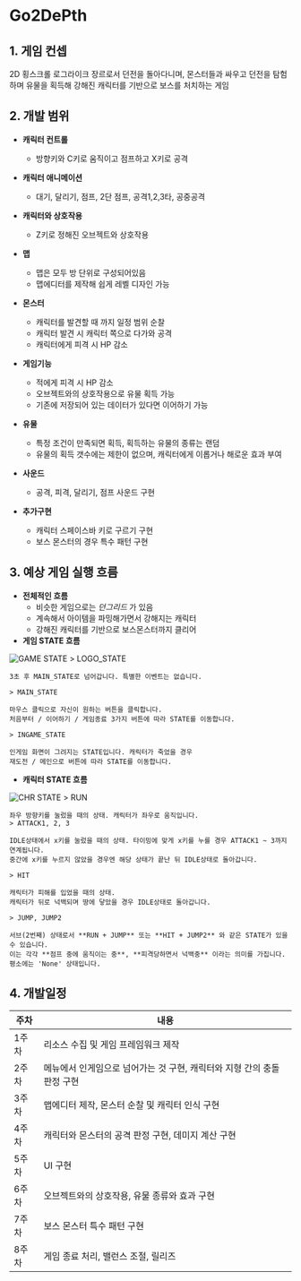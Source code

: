 # Go2DePth
## 1. 게임 컨셉
2D 횡스크롤 로그라이크 장르로서 던전을 돌아다니며,
몬스터들과 싸우고 던전을 탐험하며 유물을 획득해 강해진 캐릭터를 기반으로 보스를 처치하는 게임

## 2. 개발 범위
- **캐릭터 컨트롤**
	- 방향키와 C키로 움직이고 점프하고 X키로 공격
- **캐릭터 애니메이션**
	- 대기, 달리기, 점프, 2단 점프, 공격1,2,3타, 공중공격
- **캐릭터와 상호작용**
	- Z키로 정해진 오브젝트와 상호작용
- **맵**
	- 맵은 모두 방 단위로 구성되어있음
	- 맵에디터를 제작해 쉽게 레벨 디자인 가능
- **몬스터**
	- 캐릭터를 발견할 때 까지 일정 범위 순찰
	- 캐릭터 발견 시 캐릭터 쪽으로 다가와 공격
	- 캐릭터에게 피격 시 HP 감소
- **게임기능**
	- 적에게 피격 시 HP 감소
	- 오브젝트와의 상호작용으로 유물 획득 가능
	- 기존에 저장되어 있는 데이터가 있다면 이어하기 가능
- **유물**
	- 특정 조건이 만족되면 획득, 획득하는 유물의 종류는 랜덤
	- 유물의 획득 갯수에는 제한이 없으며, 캐릭터에게 이롭거나 해로운 효과 부여
- **사운드**
	- 공격, 피격, 달리기, 점프 사운드 구현

- **추가구현**
	- 캐릭터 스페이스바 키로 구르기 구현
	- 보스 몬스터의 경우 특수 패턴 구현

## 3. 예상 게임 실행 흐름
- **전체적인 흐름**
	- 비슷한 게임으로는 *던그리드* 가 있음
	- 계속해서 아이템을 파밍해가면서 강해지는 캐릭터
	- 강해진 캐릭터를 기반으로 보스몬스터까지 클리어
- **게임 STATE 흐름**

 ![GAME STATE](https://blogfiles.pstatic.net/MjAyMDEwMTJfMjQ4/MDAxNjAyNDcwNDg1NDQz.Zm2Jt4zrzIxMZ2LjbK8JdajdCVns-0JjTxYhg8r7UrAg.D7ZSS7L29tvKk_o5qm9lIViBqvcs-ukxJ0NfrqdjyYkg.PNG.dnsjdbstlr/state.png?type=w2)
	> LOGO_STATE
	
	3초 후 MAIN_STATE로 넘어갑니다. 특별한 이벤트는 없습니다.
	
	> MAIN_STATE
	
	마우스 클릭으로 자신이 원하는 버튼을 클릭합니다.
	처음부터 / 이어하기 / 게임종료 3가지 버튼에 따라 STATE를 이동합니다.
	
	> INGAME_STATE
	
	인게임 화면이 그려지는 STATE입니다. 캐릭터가 죽었을 경우 
	재도전 / 메인으로 버튼에 따라 STATE를 이동합니다.
- **캐릭터 STATE 흐름**

![CHR STATE](https://blogfiles.pstatic.net/MjAyMDEwMTJfMTcx/MDAxNjAyNDczMzU0MDcy.yLVb7uZ0bkeM-FZr8qtwZlmTikCgFoSwL_Me6US32hcg.vDoaRFW0M5lrRMdCAP9YeST6Gb64uAPWEmZqiZvB6xog.PNG.dnsjdbstlr/chrState.png?type=w2)
	> RUN

	좌우 방향키를 눌렀을 때의 상태. 캐릭터가 좌우로 움직입니다.
	> ATTACK1, 2, 3
	
	IDLE상태에서 x키를 눌렀을 때의 상태. 타이밍에 맞게 x키를 누를 경우 ATTACK1 ~ 3까지 연계됩니다.
	중간에 x키를 누르지 않았을 경우엔 해당 상태가 끝난 뒤 IDLE상태로 돌아갑니다.

	> HIT
	
	캐릭터가 피해를 입었을 때의 상태.
	캐릭터가 뒤로 넉백되며 땅에 닿았을 경우 IDLE상태로 돌아갑니다.

	> JUMP, JUMP2

	서브(2번째) 상태로서 **RUN + JUMP** 또는 **HIT + JUMP2** 와 같은 STATE가 있을 수 있습니다.
	이는 각각 **점프 중에 움직이는 중**, **피격당하면서 넉백중** 이라는 의미를 가집니다.
	평소에는 'None' 상태입니다.
	
## 4. 개발일정

|주차|내용
|------|---|
|1주차|리소스 수집 및 게임 프레임워크 제작|
|2주차|메뉴에서 인게임으로 넘어가는 것 구현, 캐릭터와 지형 간의 충돌판정 구현|
|3주차|맵에디터 제작, 몬스터 순찰 및 캐릭터 인식 구현|
|4주차|캐릭터와 몬스터의 공격 판정 구현, 데미지 계산 구현|
|5주차|UI 구현|
|6주차|오브젝트와의 상호작용, 유물 종류와 효과 구현|
|7주차|보스 몬스터 특수 패턴 구현|
|8주차|게임 종료 처리, 밸런스 조절, 릴리즈|

